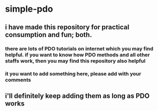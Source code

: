 # simple-pdo
## i have made this repository for practical consumption and fun; both.
### there are lots of PDO tutorials on internet which you may find helpful. if you want to know how PDO methods and all other staffs work, then you may find this repository also helpful
### it you want to add something here, please add with your comments
## i'll definitely keep adding them as long as PDO works
